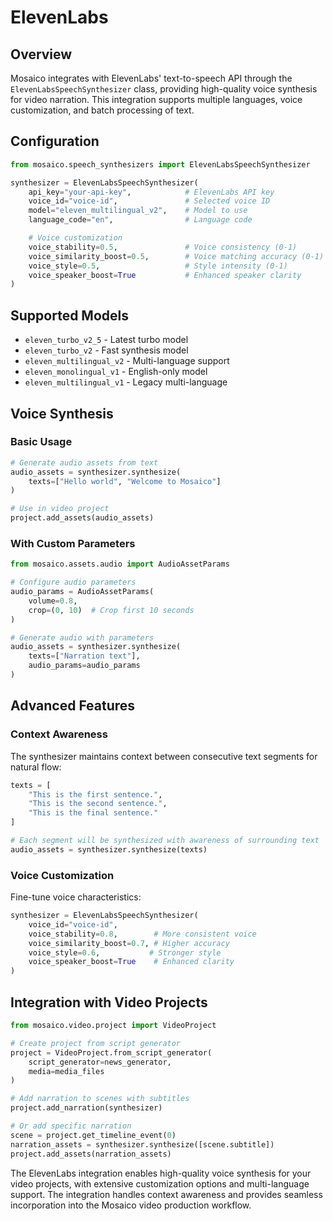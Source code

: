 # ElevenLabs

## Overview

Mosaico integrates with ElevenLabs' text-to-speech API through the `ElevenLabsSpeechSynthesizer` class, providing high-quality voice synthesis for video narration. This integration supports multiple languages, voice customization, and batch processing of text.

## Configuration

```python
from mosaico.speech_synthesizers import ElevenLabsSpeechSynthesizer

synthesizer = ElevenLabsSpeechSynthesizer(
    api_key="your-api-key",            # ElevenLabs API key
    voice_id="voice-id",               # Selected voice ID
    model="eleven_multilingual_v2",    # Model to use
    language_code="en",                # Language code

    # Voice customization
    voice_stability=0.5,               # Voice consistency (0-1)
    voice_similarity_boost=0.5,        # Voice matching accuracy (0-1)
    voice_style=0.5,                   # Style intensity (0-1)
    voice_speaker_boost=True           # Enhanced speaker clarity
)
```

## Supported Models

- `eleven_turbo_v2_5` - Latest turbo model
- `eleven_turbo_v2` - Fast synthesis model
- `eleven_multilingual_v2` - Multi-language support
- `eleven_monolingual_v1` - English-only model
- `eleven_multilingual_v1` - Legacy multi-language

## Voice Synthesis

### Basic Usage
```python
# Generate audio assets from text
audio_assets = synthesizer.synthesize(
    texts=["Hello world", "Welcome to Mosaico"]
)

# Use in video project
project.add_assets(audio_assets)
```

### With Custom Parameters
```python
from mosaico.assets.audio import AudioAssetParams

# Configure audio parameters
audio_params = AudioAssetParams(
    volume=0.8,
    crop=(0, 10)  # Crop first 10 seconds
)

# Generate audio with parameters
audio_assets = synthesizer.synthesize(
    texts=["Narration text"],
    audio_params=audio_params
)
```

## Advanced Features

### Context Awareness
The synthesizer maintains context between consecutive text segments for natural flow:

```python
texts = [
    "This is the first sentence.",
    "This is the second sentence.",
    "This is the final sentence."
]

# Each segment will be synthesized with awareness of surrounding text
audio_assets = synthesizer.synthesize(texts)
```

### Voice Customization
Fine-tune voice characteristics:

```python
synthesizer = ElevenLabsSpeechSynthesizer(
    voice_id="voice-id",
    voice_stability=0.8,        # More consistent voice
    voice_similarity_boost=0.7, # Higher accuracy
    voice_style=0.6,           # Stronger style
    voice_speaker_boost=True    # Enhanced clarity
)
```

## Integration with Video Projects

```python
from mosaico.video.project import VideoProject

# Create project from script generator
project = VideoProject.from_script_generator(
    script_generator=news_generator,
    media=media_files
)

# Add narration to scenes with subtitles
project.add_narration(synthesizer)

# Or add specific narration
scene = project.get_timeline_event(0)
narration_assets = synthesizer.synthesize([scene.subtitle])
project.add_assets(narration_assets)
```

The ElevenLabs integration enables high-quality voice synthesis for your video projects, with extensive customization options and multi-language support. The integration handles context awareness and provides seamless incorporation into the Mosaico video production workflow.
